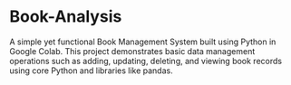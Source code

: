 # Book-Analysis
A simple yet functional Book Management System built using Python in Google Colab. This project demonstrates basic data management operations such as adding, updating, deleting, and viewing book records using core Python and libraries like pandas.
